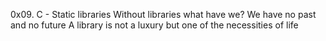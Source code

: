 0x09. C - Static libraries  Without libraries what have we? We have no past and no future    A library is not a luxury but one of the necessities of life
